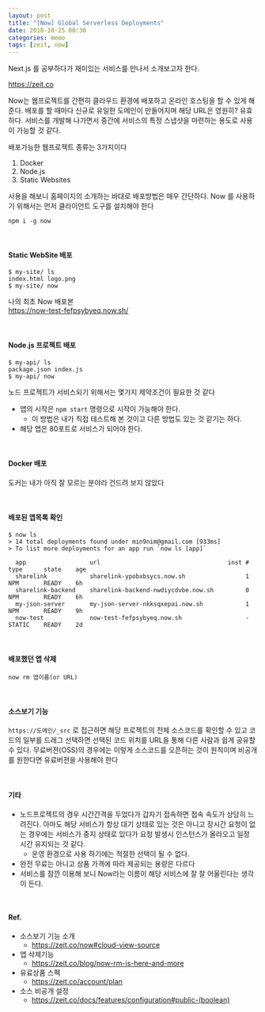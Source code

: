 ```yaml
---
layout: post
title: "[Now] Global Serverless Deployments"
date: 2018-10-25 00:30
categories: memo
tags: [zeit, now]
---
```


Next.js 를 공부하다가 재미있는 서비스를 만나서 소개보고자 한다.

https://zeit.co

Now는 웹프로젝트를 간편히 클라우드 환경에 배포하고 온라인 호스팅을 할 수 있게 해준다. 배포를 할 때마다 신규로 유일한 도메인이 만들어지며 해당 URL은 영원히? 유효하다. 서비스를 개발해 나가면서 중간에 서비스의 특정 스냅샷을 마련하는 용도로 사용이 가능할 것 같다.

배포가능한 웹프로젝트 종류는 3가지이다

1. Docker
1. Node.js
1. Static Websites

사용을 해보니 홈페이지의 소개하는 바대로 배포방법은 매우 간단하다. Now 를 사용하기 위해서는 먼저 클라이언트 도구를 설치해야 한다

```
npm i -g now
```

<br>

#### Static WebSite 배포

```
$ my-site/ ls
index.html logo.png
$ my-site/ now
```

나의 최초 Now 배포본  
https://now-test-fefpsybyeq.now.sh/

<br>

#### Node.js 프로젝트 배포

```
$ my-api/ ls
package.json index.js
$ my-api/ now
```

노드 프로젝트가 서비스되기 위해서는 몇가지 제약조건이 필요한 것 같다

- 앱의 시작은 `npm start` 명령으로 시작이 가능해야 한다.
  - 이 방법은 내가 직접 테스트해 본 것이고 다른 방법도 있는 것 같기는 하다.
- 해당 앱은 80포트로 서비스가 되어야 한다.

<br>

#### Docker 배포

도커는 내가 아직 잘 모르는 분야라 건드려 보지 않았다

<br>

#### 배포된 앱목록 확인

```
$ now ls
> 14 total deployments found under min9nim@gmail.com [933ms]
> To list more deployments for an app run `now ls [app]`

  app                  url                                    inst #    type      state    age
  sharelink            sharelink-ypobxbsycs.now.sh                 1    NPM       READY    6h
  sharelink-backend    sharelink-backend-nwdiycdvbe.now.sh         0    NPM       READY    6h
  my-json-server       my-json-server-nkksqxepai.now.sh            1    NPM       READY    9h
  now-test             now-test-fefpsybyeq.now.sh                  -    STATIC    READY    2d
```

<br>

#### 배포했던 앱 삭제

```
now rm 앱이름(or URL)
```

<br>

#### 소스보기 기능

`https://도메인/_src` 로 접근하면 해당 프로젝트의 전체 소스코드를 확인할 수 있고 코드의 일부를 드래그 선택하면 선택된 코드 위치를 URL을 통해 다른 사람과 쉽게 공유할 수 있다. 무료버젼(OSS)의 경우에는 이렇게 소스코드를 오픈하는 것이 원칙이며 비공개를 원한다면 유료버젼을 사용해야 한다

<br>

#### 기타

- 노드프로젝트의 경우 시간간격을 두었다가 갑자기 접속하면 접속 속도가 상당히 느려진다. 아마도 해당 서비스가 항상 대기 상태로 있는 것은 아니고 장시간 요청이 없는 경우에는 서비스가 중지 상태로 있다가 요청 발생시 인스턴스가 올라오고 일정 시간 유지되는 것 같다.
  - 운영 환경으로 사용 하기에는 적절한 선택이 될 수 없다.
- 완전 무료는 아니고 상품 가격에 따라 제공되는 용량은 다르다
- 서비스를 잠깐 이용해 보니 Now라는 이름이 해당 서비스에 잘 잘 어울린다는 생각이 든다.

<br>

#### Ref.

- 소스보기 기능 소개
  - https://zeit.co/now#cloud-view-source
- 앱 삭제기능
  - https://zeit.co/blog/now-rm-is-here-and-more
- 유료상품 스펙
  - https://zeit.co/account/plan
- 소스 비공개 설정
  - https://zeit.co/docs/features/configuration#public-(boolean)
